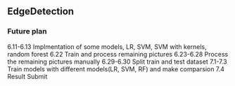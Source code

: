## EdgeDetection

### Future plan

6.11-6.13 Implmentation of some models, LR, SVM, SVM with kernels, random forest
6.22 Train and process remaining pictures
6.23-6.28 Process the remaining pictures manually
6.29-6.30 Split train and test dataset
7.1-7.3 Train models with different models(LR, SVM, RF) and make comparsion
7.4 Result Submit
